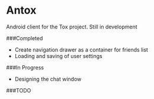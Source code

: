 Antox
=====

Android client for the Tox project. Still in development

###Completed

- Create navigation drawer as a container for friends list
- Loading and saving of user settings

###In Progress

- Designing the chat window

###TODO

